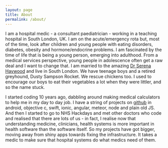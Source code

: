 ```yaml
---
layout: page
title: About
permalink: /about/
---
```


I am a hospital medic - a consultant paediatrician - working in a teaching hospital in South London, UK.
I am on the acute/emergency rota but, most of the time, look after children and young people with eating disorders, diabetes, obesity and hormone/endocrine problems. I am fascinated by the time of life that is being a young person, emerging into adulthood. From a medical services perspective, young people in adolescence often get a raw deal and I want to change that.
I am married to the amazing [Dr Serena Haywood](https://twitter.com/serenahaywood) and live in South London. We have teenage boys and a retired greyhound, Dusty Sampson Rocket. We rescue chickens too. I used to encourage our boys to eat their vegetables a lot when they were littler, and so the name stuck.

I started coding 10 years ago, dabbling around making medical calculators to help me in my day to day job. I have a string of projects on [github](https://github.com/eatyourpeas) in android, objective c, swift, ionic, angular, meteor, node and plain old JS. And then I started to go to NHS Hackdays and met other doctors who code and realised that there are lots of us - in fact, I realise now that understanding medicine, clinicians, health systems is more important in health software than the software itself. So my projects have got bigger, moving away from shiny apps towards fixing the infrastructure. It takes a medic to make sure that hospital systems do what medics need of them.